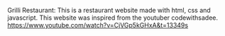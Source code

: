 Grilli Restaurant:
This is a restaurant website made with html, css and javascript. 
This website was inspired from the youtuber codewithsadee.
https://www.youtube.com/watch?v=CjVGp5kGHxA&t=13349s
